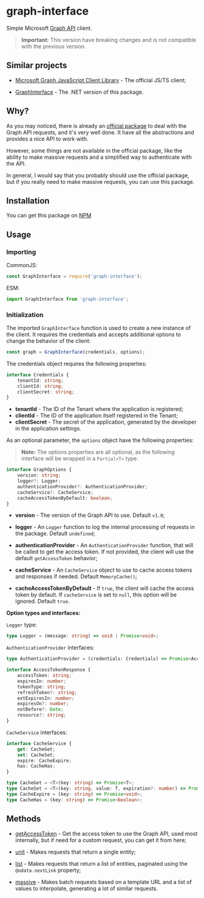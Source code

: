 # graph-interface

Simple Microsoft [Graph API](https://docs.microsoft.com/en-us/graph/api/overview) client.

> **Important:** This version have breaking changes and is not compatible with the previous version.
## Similar projects

* [Microsoft Graph JavaScript Client Library](https://www.npmjs.com/package/@microsoft/microsoft-graph-client) - The official JS/TS client;

* [GraphInterface](https://www.nuget.org/packages/GraphInterface) - The .NET version of this package.

## Why?

As you may noticed, there is already an [official package](https://www.npmjs.com/package/@microsoft/microsoft-graph-client) to deal with the Graph API requests, and it's very well done. It have all the abstractions and provides a nice API to work with.

However, some things are not available in the official package, like the ability to make massive requests and a simplified way to authenticate with the API.

In general, I would say that you probably should use the official package, but if you really need to make massive requests, you can use this package.

## Installation

You can get this package on [NPM](https://www.npmjs.com/package/graph-interface)

## Usage

### Importing

CommonJS:
```javascript
const GraphInterface = require('graph-interface');
```

ESM:
```javascript
import GraphInterface from 'graph-interface';
```

### Initialization

The imported `GraphInterface` function is used to create a new instance of the client. It requires the credentials and accepts additional options to change the behavior of the client:

```javascript
const graph = GraphInterface(credentials, options);
```
The credentials object requires the following properties:

```typescript
interface Credentials {
    tenantId: string;
    clientId: string;
    clientSecret: string;
}
```

* **tenantId** - The ID of the Tenant where the application is registered;
* **clientId** - The ID of the application itself registered in the Tenant;
* **clientSecret** - The secret of the application, generated by the developer in the application settings.

As an optional parameter, the `options` object have the following properties:

> **Note:** The options properties are all optional, as the following interface will be wrapped in a `Partial<T>` type.

```typescript
interface GraphOptions {
    version: string;
    logger?: Logger;
    authenticationProvider?: AuthenticationProvider;
    cacheService?: CacheService;
    cacheAccessTokenByDefault: boolean;
}
```

* **version** - The version of the Graph API to use. Default `v1.0`;

* **logger** - An `Logger` function to log the internal processing of requests in the package. Default `undefined`;

* **authenticationProvider** - An `AuthenticationProvider` function, that will be called to get the access token. If not provided, the client will use the default `getAccessToken` behavior;

* **cacheService** - An `CacheService` object to use to cache access tokens and responses if needed. Default `MemoryCache()`;

* **cacheAccessTokenByDefault** - If `true`, the client will cache the access token by default. If `cacheService` is set to `null`, this option will be ignored. Default `true`.

**Option types and interfaces:**

`Logger` type:

```typescript
type Logger = (message: string) => void | Promise<void>;
```

`AuthenticationProvider` interfaces:

```typescript
type AuthenticationProvider = (credentials: Credentials) => Promise<AccessTokenResponse> | AccessTokenResponse;

interface AccessTokenResponse {
    accessToken: string;
    expiresIn: number;
    tokenType: string;
    refreshToken?: string;
    extExpiresIn: number;
    expiresOn?: number;
    notBefore?: Date;
    resource?: string;
}
```

`CacheService` interfaces:

```typescript
interface CacheService {
    get: CacheGet;
    set: CacheSet;
    expire: CacheExpire;
    has: CacheHas;
}

type CacheGet = <T>(key: string) => Promise<T>;
type CacheSet = <T>(key: string, value: T, expiration?: number) => Promise<void>;
type CacheExpire = (key: string) => Promise<void>;
type CacheHas = (key: string) => Promise<boolean>;
```
## Methods

* [getAccessToken](docs/getAccessToken.md) - Get the access token to use the Graph API, used most internally, but if need for a custom request, you can get it from here;

* [unit](docs/unit.md) - Makes requests that return a single entity;

* [list](docs/list.md) - Makes requests that return a list of entities, paginated using the `@odata.nextLink` property;

* [massive](docs/massive.md) - Makes batch requests based on a template URL and a list of values to interpolate, generating a lot of similar requests.